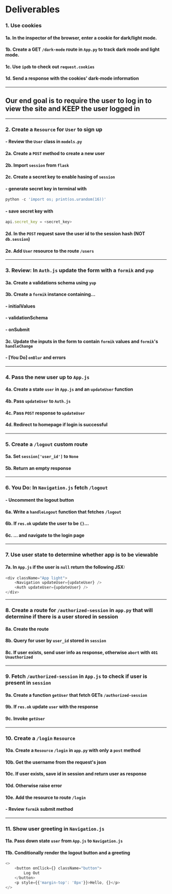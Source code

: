 # Deliverables

### 1. Use cookies
#### 1a. In the inspector of the browser, enter a cookie for dark/light mode.
#### 1b. Create a GET `/dark-mode` route in `App.py` to track dark mode and light mode.
#### 1c. Use `ipdb` to check out `request.cookies`
#### 1d. Send a response with the cookies' dark-mode information

---

## Our end goal is to require the user to log in to view the site and KEEP the user logged in

---

### 2. Create a `Resource` for `User` to sign up
#### - Review the `User` class in `models.py`
#### 2a. Create a `POST` method to create a new user
#### 2b. Import `session` from `flask`
#### 2c. Create a secret key to enable hasing of `session`
#### - generate secret key in terminal with 
```js
python -c 'import os; print(os.urandom(16))'
```
#### - save secret key with 
```js 
api.secret_key = <secret_key>
```
#### 2d. In the `POST` request save the user id to the session hash (NOT `db.session`)
#### 2e. Add `User` resource to the route `/users`

---

### 3. Review: In `Auth.js` update the form with a `formik` and `yup` 
#### 3a. Create a validations schema using `yup`
#### 3b. Create a `formik` instance containing...
#### - initialValues
#### - validationSchema
#### - onSubmit
#### 3c. Update the inputs in the form to contain `formik` values and `formik`'s `handleChange`
#### - [You Do] `onBlur` and errors

---

### 4. Pass the new user up to `App.js`
#### 4a. Create a state `user` in `App.js` and an `updateUser` function
#### 4b. Pass `updateUser` to `Auth.js`
#### 4c. Pass `POST` response to `updateUser`
#### 4d. Redirect to homepage if login is successful

---

### 5. Create a `/logout` custom route
#### 5a. Set `session['user_id']` to `None`
#### 5b. Return an empty response

---

### 6. You Do: In `Navigation.js` fetch `/logout`
#### - Uncomment the logout button
#### 6a. Write a `handleLogout` function that fetches `/logout` 
#### 6b. If `res.ok` update the user to be `{}`...
#### 6c. ... and navigate to the login page

---

### 7. Use user state to determine whether app is to be viewable
#### 7a. In `App.js` if the user is `null` return the following JSX:
```js
<div className="App light">
    <Navigation updateUser={updateUser} />
    <Auth updateUser={updateUser} />
</div>
```

---

### 8. Create a route for `/authorized-session` in `app.py` that will determine if there is a user stored in session
#### 8a. Create the route
#### 8b. Query for user by `user_id` stored in `session`
#### 8c. If user exists, send user info as response, otherwise `abort` with `401 Unauthorized`

---

### 9. Fetch `/authorized-session` in `App.js` to check if user is present in `session`
#### 9a. Create a function `getUser` that fetch GETs `/authorized-session`
#### 9b. If `res.ok` update `user` with the response 
#### 9c. Invoke `getUser`

---

### 10. Create a `/login` `Resource`
#### 10a. Create a `Resource` `/login` in `app.py` with only a `post` method
#### 10b. Get the username from the request's json
#### 10c. If user exists, save id in session and return user as response
#### 10d. Otherwise raise error
#### 10e. Add the resource to route `/login`
#### - Review `formik` submit method 

---

### 11. Show user greeting in `Navigation.js`
#### 11a. Pass down state `user` from `App.js` to `Navigation.js`
#### 11b. Conditionally render the logout button and a greeting

```js
<>
    <button onClick={} className="button">
        Log Out
    </button>
    <p style={{'margin-top': '8px'}}>Hello, {}</p>
</>
```